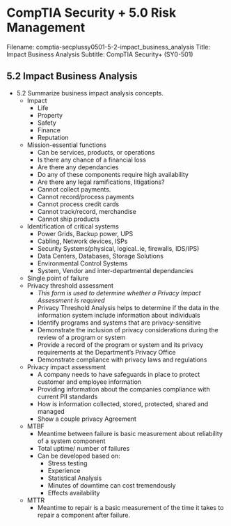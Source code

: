 CompTIA Security + 5.0 Risk Management
============================================================

Filename: comptia-secplussy0501-5-2-impact_business_analysis
Title: Impact Business Analysis
Subtitle: CompTIA Security+ \(SY0-501\)

5.2 Impact Business Analysis
------------------------------------------------------------

* 5.2 Summarize business impact analysis concepts.
	+ Impact
		- Life
		- Property
		- Safety
		- Finance
		- Reputation
	+ Mission-essential functions
		- Can be services, products, or operations
		- Is there any chance of a financial loss
		- Are there any dependancies
		- Do any of these components require high availability
		- Are there any legal ramifications, litigations?
		- Cannot collect payments.
		- Cannot record/process payments
		- Cannot process credit cards
		- Cannot track/record, merchandise
		- Cannot ship products
	+ Identification of critical systems
		- Power Grids, Backup power, UPS
		- Cabling, Network devices, ISPs
		- Security Systems\(physical, logical..ie, firewalls, IDS/IPS)
		- Data Centers, Databases, Storage Solutions
		- Environmental Control Systems
		- System, Vendor and inter-departmental dependancies
	+ Single point of failure
	+ Privacy threshold assessment
		- *This form is used to determine whether a Privacy Impact Assessment is required*
		- Privacy Threshold Analysis helps to determine if the data in the information system include information about individuals
		- Identify programs and systems that are privacy-sensitive
		- Demonstrate the inclusion of privacy considerations during the review of a program or system
		- Provide a record of the program or system and its privacy requirements at the Department’s Privacy Office
		- Demonstrate compliance with privacy laws and regulations
	+ Privacy impact assessment
		- A company needs to have safeguards in place to protect customer and employee information
		- Providing information about the companies compliance with current PII standards
		- How is information collected, stored, protected, shared and managed
		- Show a couple privacy Agreement
	+ MTBF
		- Meantime between failure is basic measurement about reliability of a system component
		- Total uptime/ number of failures
		- Can be developed based on:
			* Stress testing
			* Experience
			* Statistical Analysis
			* Minutes of downtime can cost tremendously
			* Effects availability
	+ MTTR
		- Meantime to repair is a basic measurement of the time it takes to repair a component after failure.
